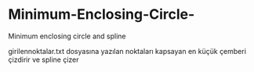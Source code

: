 # Minimum-Enclosing-Circle-
Minimum enclosing circle and spline

girilennoktalar.txt dosyasına yazılan noktaları kapsayan en küçük çemberi çizdirir ve spline çizer
